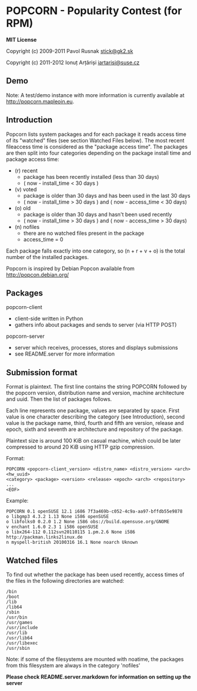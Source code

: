 POPCORN - Popularity Contest (for RPM)
======================================

**MIT License**

Copyright (c) 2009-2011 Pavol Rusnak <stick@gk2.sk>

Copyright (c) 2011-2012 Ionuț Arțăriși <iartarisi@suse.cz>


Demo
----

Note: A test/demo instance with more information is currently available at http://popcorn.mapleoin.eu.

Introduction
------------

Popcorn lists system packages and for each package it reads access time of its
"watched" files (see section Watched Files below). The most recent fileaccess
time is considered as the "package access time". The packages are then split into
four categories depending on the package install time and package access time:

* (r) recent
  - package has been recently installed (less than 30 days)
  - ( now - install_time < 30 days )
* (v) voted
  - package is older than 30 days and has been used in the last 30 days
  - ( now - install_time > 30 days ) and ( now - access_time < 30 days)
* (o) old
  - package is older than 30 days and hasn't been used recently
  - ( now - install_time > 30 days ) and ( now - access_time > 30 days)
* (n) nofiles
  - there are no watched files present in the package
  - access_time = 0

Each package falls exactly into one category, so (n + r + v + o) is the total
number of the installed packages.

Popcorn is inspired by Debian Popcon available from http://popcon.debian.org/


Packages
--------

popcorn-client

* client-side written in Python
* gathers info about packages and sends to server (via HTTP POST)

popcorn-server

* server which receives, processes, stores and displays submissions
* see README.server for more information


Submission format
-----------------

Format is plaintext. The first line contains the string POPCORN followed
by the popcorn version, distribution name and version, machine
architecture and uuid. Then the list of packages follows.

Each line represents one package, values are separated by space. First
value is one character describing the category (see Introduction),
second value is the package name, third, fourth and fifth are version,
release and epoch, sixth and seventh are architecture and repository of
the package.

Plaintext size is around 100 KiB on casual machine, which could be later
compressed to around 20 KiB using HTTP gzip compression.

Format:

```
POPCORN <popcorn-client_version> <distro_name> <distro_version> <arch> <hw_uuid>
<category> <package> <version> <release> <epoch> <arch> <repository>
...
<EOF>
```

Example:

```
POPCORN 0.1 openSUSE 12.1 i686 7f3a469b-c052-4c9a-aa97-bffdb55e9878
o libgmp3 4.3.2 1.13 None i586 openSUSE
o libfolks0 0.2.0 1.2 None i586 obs://build.opensuse.org/GNOME
v enchant 1.6.0 2.3 1 i586 openSUSE
o libx264-112 0.112svn20110115 1.pm.2.6 None i586 http://packman.links2linux.de
n myspell-british 20100316 16.1 None noarch Uknown
```

Watched files
-------------

To find out whether the package has been used recently, access times of the files
in the following directories are watched:

```
/bin
/boot
/lib
/lib64
/sbin
/usr/bin
/usr/games
/usr/include
/usr/lib
/usr/lib64
/usr/libexec
/usr/sbin
```

Note: if some of the filesystems are mounted with noatime, the packages
      from this filesystem are always in the category 'nofiles'


**Please check README.server.markdown for information on setting up the server**
